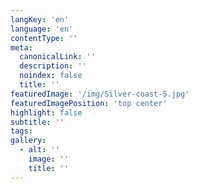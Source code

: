 ```yaml
---
langKey: 'en'
language: 'en'
contentType: ''
meta:
  canonicalLink: ''
  description: ''
  noindex: false
  title: ''
featuredImage: '/img/Silver-coast-5.jpg'
featuredImagePosition: 'top center'
highlight: false
subtitle: ''
tags:
gallery:
  - alt: ''
    image: ''
    title: ''
---
```


<!-- Use this to force Gatsby to correctly determine optional images/file schema -->
